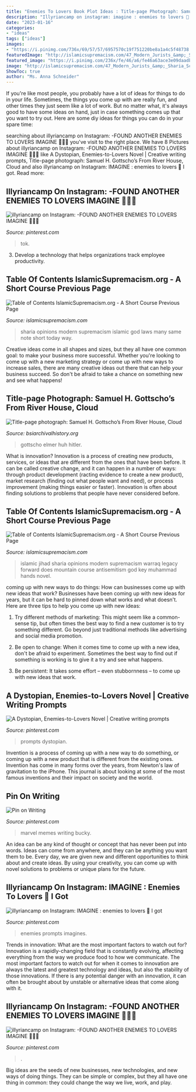 ```yaml
---
title: "Enemies To Lovers Book Plot Ideas : Title-page Photograph: Samuel H. Gottscho’s From River House, Cloud"
description: "Illyriancamp on instagram: imagine : enemies to lovers 🥀 i got"
date: "2023-01-16"
categories:
- "ideas"
tags: ["ideas"]
images:
- "https://i.pinimg.com/736x/69/57/57/6957570c19f751220be8a1a4c5f48738.jpg"
featuredImage: "http://islamicsupremacism.com/47_Modern_Jurists_&amp;_Sharia_Scholars_Opinions_on_IS&amp;J_files/pastedGraphic_1.png"
featured_image: "https://i.pinimg.com/236x/fe/46/a6/fe46a63ace3e09daadba99bf8cc585b9.jpg?nii=t"
image: "http://islamicsupremacism.com/47_Modern_Jurists_&amp;_Sharia_Scholars_Opinions_on_IS&amp;J_files/pastedGraphic_1.png"
ShowToc: true
author: "Ms. Anna Schneider"
---
```



If you're like most people, you probably have a lot of ideas for things to do in your life. Sometimes, the things you come up with are really fun, and other times they just seem like a lot of work. But no matter what, it's always good to have some ideas on hand, just in case something comes up that you want to try out. Here are some diy ideas for things you can do in your spare time: 

	

		
searching about illyriancamp on Instagram: -FOUND ANOTHER ENEMIES TO LOVERS IMAGINE 🥺🔥🖤 you've visit to the right place. We have 8 Pictures about illyriancamp on Instagram: -FOUND ANOTHER ENEMIES TO LOVERS IMAGINE 🥺🔥🖤 like A Dystopian, Enemies-to-Lovers Novel | Creative writing prompts, Title-page photograph: Samuel H. Gottscho’s From River House, Cloud and also illyriancamp on Instagram: IMAGINE : enemies to lovers 🥀 I got. Read more:
		
    
## Illyriancamp On Instagram: -FOUND ANOTHER ENEMIES TO LOVERS IMAGINE 🥺🔥🖤

<img loading=lazy src="https://i.pinimg.com/originals/bf/84/c7/bf84c75d0ea93f9391fc9246d08221db.jpg" onerror="this.onerror=null;this.src='https://tse4.mm.bing.net/th?id=OIP.Ees4zEl0NjgEktH2y_Ss8AHaNK&amp;pid=15.1';" alt="illyriancamp on Instagram: -FOUND ANOTHER ENEMIES TO LOVERS IMAGINE 🥺🔥🖤">

_Source: pinterest.com_

>tok. 

	

3. Develop a technology that helps organizations track employee productivity. 

    
## Table Of Contents IslamicSupremacism.org - A Short Course Previous Page

<img loading=lazy src="http://islamicsupremacism.com/47_Modern_Jurists_&amp;_Sharia_Scholars_Opinions_on_IS&amp;J_files/pastedGraphic_1.png" onerror="this.onerror=null;this.src='https://tse3.mm.bing.net/th?id=OIP.jgEkr4nKTe6t0OdGo-vaZQAAAA&amp;pid=15.1';" alt="Table of Contents IslamicSupremacism.org - A Short Course Previous Page">

_Source: islamicsupremacism.com_

>sharia opinions modern supremacism islamic god laws many same note short today way. 

	

Creative ideas come in all shapes and sizes, but they all have one common goal: to make your business more successful. Whether you're looking to come up with a new marketing strategy or come up with new ways to increase sales, there are many creative ideas out there that can help your business succeed. So don't be afraid to take a chance on something new and see what happens!

    
## Title-page Photograph: Samuel H. Gottscho’s From River House, Cloud

<img loading=lazy src="https://www.bsiarchivalhistory.org/BSI_Archival_History/Woodys_World_files/droppedImage_3.jpg" onerror="this.onerror=null;this.src='https://tse2.mm.bing.net/th?id=OIP.qdtYzVq0VKz2Um0Zo5hn_wAAAA&amp;pid=15.1';" alt="Title-page photograph: Samuel H. Gottscho’s From River House, Cloud">

_Source: bsiarchivalhistory.org_

>gottscho elmer huh hitler. 

	

What is innovation?
Innovation is a process of creating new products, services, or ideas that are different from the ones that have been before. It can be called creative change, and it can happen in a number of ways: through product development (racting evidence to create a new product), market research (finding out what people want and need), or process improvement (making things easier or faster). Innovation is often about finding solutions to problems that people have never considered before.

    
## Table Of Contents IslamicSupremacism.org - A Short Course Previous Page

<img loading=lazy src="http://islamicsupremacism.com/47_Modern_Jurists_&amp;_Sharia_Scholars_Opinions_on_IS&amp;J_files/IMG_0771.jpg" onerror="this.onerror=null;this.src='https://tse3.mm.bing.net/th?id=OIP.KQdEp9OsF7HTau4dSDfSAgAAAA&amp;pid=15.1';" alt="Table of Contents IslamicSupremacism.org - A Short Course Previous Page">

_Source: islamicsupremacism.com_

>islamic jihad sharia opinions modern supremacism warraq legacy forward does mountain course antisemitism god key muhammad hands novel. 

	

coming up with new ways to do things: How can businesses come up with new ideas that work?
Businesses have been coming up with new ideas for years, but it can be hard to pinned down what works and what doesn't. Here are three tips to help you come up with new ideas: 
1. Try different methods of marketing: This might seem like a common-sense tip, but often times the best way to find a new customer is to try something different. Go beyond just traditional methods like advertising and social media promotion. 

2. Be open to change: When it comes time to come up with a new idea, don't be afraid to experiment. Sometimes the best way to find out if something is working is to give it a try and see what happens. 

3. Be persistent: It takes some effort – even stubbornness – to come up with new ideas that work.

    
## A Dystopian, Enemies-to-Lovers Novel | Creative Writing Prompts

<img loading=lazy src="https://i.pinimg.com/originals/c0/5d/37/c05d37b21449910de8889444aaeab66f.jpg" onerror="this.onerror=null;this.src='https://tse1.mm.bing.net/th?id=OIP.dzUxSL72westQSgotMQTkAHaLH&amp;pid=15.1';" alt="A Dystopian, Enemies-to-Lovers Novel | Creative writing prompts">

_Source: pinterest.com_

>prompts dystopian. 

	

Invention is a process of coming up with a new way to do something, or coming up with a new product that is different from the existing ones. Invention has come in many forms over the years, from Newton's law of gravitation to the iPhone. This journal is about looking at some of the most famous inventions and their impact on society and the world.

    
## Pin On Writing

<img loading=lazy src="https://i.pinimg.com/736x/69/57/57/6957570c19f751220be8a1a4c5f48738.jpg" onerror="this.onerror=null;this.src='https://tse4.mm.bing.net/th?id=OIP.VNejkNnLltqY67vmbSmTNwHaRj&amp;pid=15.1';" alt="Pin on Writing">

_Source: pinterest.com_

>marvel memes writing bucky. 

	

An idea can be any kind of thought or concept that has never been put into words. Ideas can come from anywhere, and they can be anything you want them to be. Every day, we are given new and different opportunities to think about and create ideas. By using your creativity, you can come up with novel solutions to problems or unique plans for the future.

    
## Illyriancamp On Instagram: IMAGINE : Enemies To Lovers 🥀 I Got

<img loading=lazy src="https://i.pinimg.com/736x/0d/a6/e6/0da6e66069c3250eb0e1a3de17525da4.jpg" onerror="this.onerror=null;this.src='https://tse4.mm.bing.net/th?id=OIP.hFiiL3atFQQGgoFqVEMduAHaNK&amp;pid=15.1';" alt="illyriancamp on Instagram: IMAGINE : enemies to lovers 🥀 I got">

_Source: pinterest.com_

>enemies prompts imagines. 

	

Trends in innovation: What are the most important factors to watch out for?
Innovation is a rapidly-changing field that is constantly evolving, affecting everything from the way we produce food to how we communicate. The most important factors to watch out for when it comes to innovation are always the latest and greatest technology and ideas, but also the stability of those innovations. If there is any potential danger with an innovation, it can often be brought about by unstable or alternative ideas that come along with it.

    
## Illyriancamp On Instagram: -FOUND ANOTHER ENEMIES TO LOVERS IMAGINE 🥺🔥🖤

<img loading=lazy src="https://i.pinimg.com/236x/fe/46/a6/fe46a63ace3e09daadba99bf8cc585b9.jpg?nii=t" onerror="this.onerror=null;this.src='https://tse2.mm.bing.net/th?id=OIP.9nx7TxOv5E_CyKGaAPEL6AAAAA&amp;pid=15.1';" alt="illyriancamp on Instagram: -FOUND ANOTHER ENEMIES TO LOVERS IMAGINE 🥺🔥🖤">

_Source: pinterest.com_

>. 

	

Big ideas are the seeds of new businesses, new technologies, and new ways of doing things. They can be simple or complex, but they all have one thing in common: they could change the way we live, work, and play.

